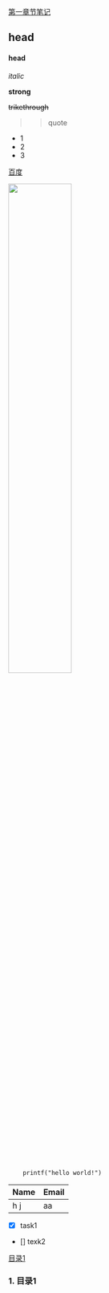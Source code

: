 
[第一章节笔记](note1.md)

## head
#### head
*italic*


**strong**

~~trikethrough~~

>>quote

- 1
- 2
- 3

[百度](http://baidu.com)

<img src="http://static.runoob.com/images/runoob-logo.png" width="50%">



```
	printf("hello world!")
```

|Name|Email|
|----|-----|
|h j |aa   |

* [x] task1
* [] texk2

[目录1](#jump1)

### <span id="jump1">1. 目录1</span>
